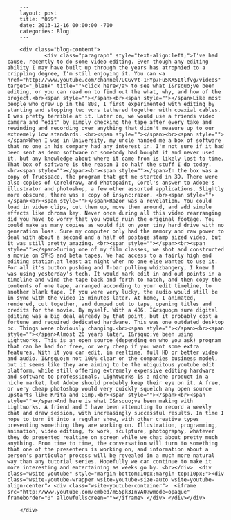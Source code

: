 
        ---
        layout: post
        title: "059"
        date: 2013-12-16 00:00:00 -700
        categories: Blog
        ---

        <div class="blog-content">
				<div class="paragraph" style="text-align:left;">I've had cause, recently to do some video editing. Even though any editing ability I may have built up through the years has atrophied to a crippling degree, I'm still enjoying it. You can <a href="http://www.youtube.com/channel/UCGvVt-1HYp7Fu5KX5Itlfvg/videos" target="_blank" title="">click here</a> to see what I&rsquo;ve been editing, or you can read on to find out the what, why, and how of the project.<br><span style=""></span><br><span style=""></span>Like most people who grew up in the 80s, I first experimented with editing by starting and stopping two vcrs tethered together with coaxial cables. I was pretty terrible at it. Later on, we would use a friends video camera and "edit" by simply checking the tape after every take and rewinding and recording over anything that didn't measure up to our extremely low standards. <br><span style=""></span><br><span style=""></span>When I was in University, my uncle handed me a box of software that no one in his company had any interest in. I'm not sure if it had been sent as demo software or somebody had bought it and never used it, but any knowledge about where it came from is likely lost to time. That box of software is the reason I do half the stuff I do today. <br><span style=""></span><br><span style=""></span>In the box was a copy of Truespace, the program that got me started in 3D. There were also copies of Coreldraw, and Photopaint, Corel's answer to Adobe's illustrator and photoshop, a few other assorted applications. Slightly more obscure, there was a copy of insync:razor. <br><span style=""></span><br><span style=""></span>Razor was a revelation. You could load in video clips, cut them up, move them around, and add simple effects like chroma key. Never once during all this video rearranging did you have to worry that you would ruin the original footage. You could make as many copies as would fit on your tiny hard drive with no generation loss. Sure my computer only had the memory and raw power to deal with about a second and a half of postage stamp sized video, but it was still pretty amazing. <br><span style=""></span><br><span style=""></span>During one of my film classes, we shot and constructed a movie on SVHS and beta tapes. We had access to a fairly high end editing station,at least at night when no one else wanted to use it. For all it's button pushing and T-bar pulling whizbangery, I knew I was using yesterday's tech. It would mark edit in and out points in a timeline and wind the tape back and forth to match, and then copy the contents of one tape, arranged according to your edit timeline, to another blank tape. If you were very lucky, the audio would still be in sync with the video 15 minutes later. At home, I animated, rendered, cut together, and dumped out to tape, opening titles and credits for the movie. By myself. With a 486. I&rsquo;m sure digital editing was a big deal already by that point, but it probably cost a fortune and required dedicated hardware. This was one outdated desktop pc. Things were obviously changing.<br><span style=""></span><br><span style=""></span>Almost 20 years later, I&rsquo;ve been using Lightworks. This is an open source (depending on who you ask) program that can be had for free, or very cheap if you want some extra features. With it you can edit, in realtime, full HD or better video and audio. I&rsquo;m not 100% clear on the companies business model, but it seems like they are aiming to be the ubiquitous youtube edit platform, while still offering extremely expensive editing hardware and software to professionals. Lightworks is a niche product in a niche market, but Adobe should probably keep their eye on it. A free, or very cheap photoshop would very quickly squelch any open source upstarts like Krita and Gimp.<br><span style=""></span><br><span style=""></span>And here is what I&rsquo;ve been making with Lightworks. A friend and I have been attempting to record a weekly chat and draw session, with increasingly successful results. In time I hope to turn it into a regular show, with other creative types presenting something they are working on. Illustration, programming, animation, video editing, fx work, sculpture, photography, whatever they do presented realtime on screen while we chat about pretty much anything. From time to time, the conversation will turn to something that one of the presenters is working on, and information about a person's particular process will be revealed in a much more natural way than any tutorial series. Hopefully we can continue to make it more interesting and entertaining as weeks go by. <br></div>  <div class="wsite-youtube" style="margin-bottom:10px;margin-top:10px;"><div class="wsite-youtube-wrapper wsite-youtube-size-auto wsite-youtube-align-center"> <div class="wsite-youtube-container">  <iframe src="http://www.youtube.com/embed/mS5pk3InVA0?wmode=opaque" frameborder="0" allowfullscreen=""></iframe> </div> </div></div>

		</div>
        